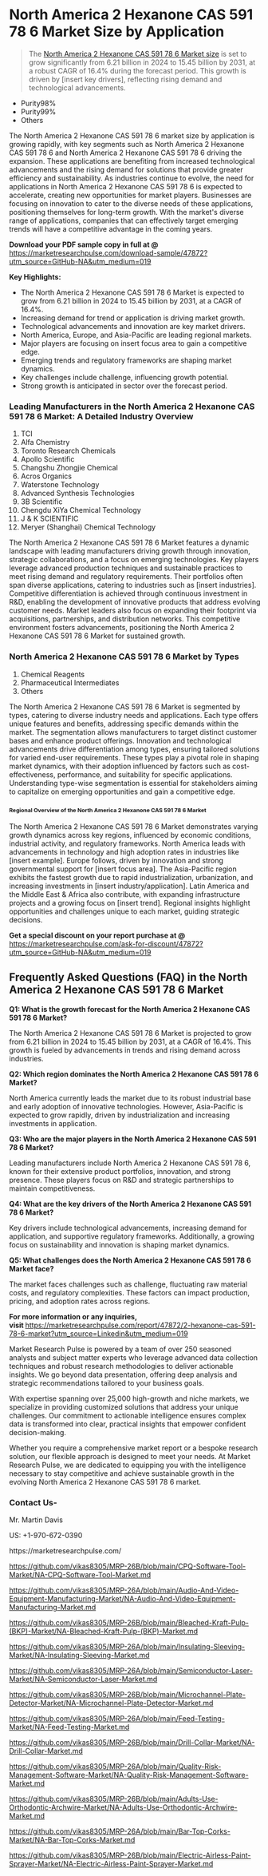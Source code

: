 <h1>North America 2 Hexanone CAS 591 78 6 Market&nbsp;Size by Application</h1><blockquote><p>The <a href="https://marketresearchpulse.com/download-sample/47872?utm_source=GitHub-NA&amp;utm_medium=019">North America 2 Hexanone CAS 591 78 6 Market size</a> is set to grow significantly from 6.21 billion in 2024 to 15.45 billion by 2031, at a robust CAGR of 16.4% during the forecast period. This growth is driven by [insert key drivers], reflecting rising demand and technological advancements.</p></blockquote><ul><li>Purity98%<li> Purity99%<li> Others</li></ul><p>The North America 2 Hexanone CAS 591 78 6 market size by application is growing rapidly, with key segments such as North America 2 Hexanone CAS 591 78 6 and North America 2 Hexanone CAS 591 78 6 driving the expansion. These applications are benefiting from increased technological advancements and the rising demand for solutions that provide greater efficiency and sustainability. As industries continue to evolve, the need for applications in North America 2 Hexanone CAS 591 78 6 is expected to accelerate, creating new opportunities for market players. Businesses are focusing on innovation to cater to the diverse needs of these applications, positioning themselves for long-term growth. With the market's diverse range of applications, companies that can effectively target emerging trends will have a competitive advantage in the coming years.</p><p><strong>Download your PDF sample copy in full at @ </strong><a href="https://marketresearchpulse.com/download-sample/47872?utm_source=GitHub-NA&amp;utm_medium=019">https://marketresearchpulse.com/download-sample/47872?utm_source=GitHub-NA&amp;utm_medium=019</a></p><p><strong>Key Highlights: </strong></p><ul><li>The North America 2 Hexanone CAS 591 78 6 Market is expected to grow from 6.21 billion in 2024 to 15.45 billion by 2031, at a CAGR of 16.4%.</li><li>Increasing demand for trend or application is driving market growth.</li><li>Technological advancements and innovation are key market drivers.</li><li>North America, Europe, and Asia-Pacific are leading regional markets.</li><li>Major players are focusing on insert focus area to gain a competitive edge.</li><li>Emerging trends and regulatory frameworks are shaping market dynamics.</li><li>Key challenges include challenge, influencing growth potential.</li><li>Strong growth is anticipated in sector over the forecast period.</li></ul><h3>Leading Manufacturers in the North America 2 Hexanone CAS 591 78 6 Market: A Detailed Industry Overview</h3><ol><li>TCI</li><li>Alfa Chemistry</li><li>Toronto Research Chemicals</li><li>Apollo Scientific</li><li>Changshu Zhongjie Chemical</li><li>Acros Organics</li><li>Waterstone Technology</li><li>Advanced Synthesis Technologies</li><li>3B Scientific</li><li>Chengdu XiYa Chemical Technology</li><li>J & K SCIENTIFIC</li><li>Meryer (Shanghai) Chemical Technology</li></ol><div class="flex max-w-full flex-col flex-grow"><div class="min-h-8 text-message flex w-full flex-col items-end gap-2 whitespace-normal break-words [.text-message+&amp;]:mt-5" dir="auto" data-message-author-role="assistant" data-message-id="fd8432e4-4910-450d-b182-61b7bfb0a01f" data-message-model-slug="gpt-4o"><div class="flex w-full flex-col gap-1 empty:hidden first:pt-[3px]"><div class="markdown prose w-full break-words dark:prose-invert light"><p>The North America 2 Hexanone CAS 591 78 6 Market features a dynamic landscape with leading manufacturers driving growth through innovation, strategic collaborations, and a focus on emerging technologies. Key players leverage advanced production techniques and sustainable practices to meet rising demand and regulatory requirements. Their portfolios often span diverse applications, catering to industries such as [insert industries]. Competitive differentiation is achieved through continuous investment in R&amp;D, enabling the development of innovative products that address evolving customer needs. Market leaders also focus on expanding their footprint via acquisitions, partnerships, and distribution networks. This competitive environment fosters advancements, positioning the North America 2 Hexanone CAS 591 78 6 Market for sustained growth.</p></div></div></div></div><h3>North America 2 Hexanone CAS 591 78 6 Market by Types</h3><ol><li>Chemical Reagents<li> Pharmaceutical Intermediates<li> Others</li></ol><div class="flex max-w-full flex-col flex-grow"><div class="min-h-8 text-message flex w-full flex-col items-end gap-2 whitespace-normal break-words [.text-message+&amp;]:mt-5" dir="auto" data-message-author-role="assistant" data-message-id="084470be-0bb7-4664-bddf-5156b4f41249" data-message-model-slug="gpt-4o-mini"><div class="flex w-full flex-col gap-1 empty:hidden first:pt-[3px]"><div class="markdown prose w-full break-words dark:prose-invert light"><p>The North America 2 Hexanone CAS 591 78 6 Market is segmented by types, catering to diverse industry needs and applications. Each type offers unique features and benefits, addressing specific demands within the market. The segmentation allows manufacturers to target distinct customer bases and enhance product offerings. Innovation and technological advancements drive differentiation among types, ensuring tailored solutions for varied end-user requirements. These types play a pivotal role in shaping market dynamics, with their adoption influenced by factors such as cost-effectiveness, performance, and suitability for specific applications. Understanding type-wise segmentation is essential for stakeholders aiming to capitalize on emerging opportunities and gain a competitive edge.</p></div></div></div></div><h3><span style="font-size: 11px;">Regional Overview of the North America 2 Hexanone CAS 591 78 6 Market</span></h3><div class="flex max-w-full flex-col flex-grow"><div class="min-h-8 text-message flex w-full flex-col items-end gap-2 whitespace-normal break-words [.text-message+&amp;]:mt-5" dir="auto" data-message-author-role="assistant" data-message-id="e9038762-ce64-4e30-91c9-9bd413514231" data-message-model-slug="gpt-4o-mini"><div class="flex w-full flex-col gap-1 empty:hidden first:pt-[3px]"><div class="markdown prose w-full break-words dark:prose-invert light"><p>The North America 2 Hexanone CAS 591 78 6 Market demonstrates varying growth dynamics across key regions, influenced by economic conditions, industrial activity, and regulatory frameworks. North America leads with advancements in technology and high adoption rates in industries like [insert example]. Europe follows, driven by innovation and strong governmental support for [insert focus area]. The Asia-Pacific region exhibits the fastest growth due to rapid industrialization, urbanization, and increasing investments in [insert industry/application]. Latin America and the Middle East &amp; Africa also contribute, with expanding infrastructure projects and a growing focus on [insert trend]. Regional insights highlight opportunities and challenges unique to each market, guiding strategic decisions.</p></div></div></div></div><p><strong>Get a special discount on your report purchase at @ </strong><a href="https://marketresearchpulse.com/ask-for-discount/47872?utm_source=GitHub-NA&amp;utm_medium=019">https://marketresearchpulse.com/ask-for-discount/47872?utm_source=GitHub-NA&amp;utm_medium=019</a></p><h2>Frequently Asked Questions (FAQ) in the North America 2 Hexanone CAS 591 78 6 Market</h2><p><strong>Q1: What is the growth forecast for the North America 2 Hexanone CAS 591 78 6 Market?</strong></p><p>The North America 2 Hexanone CAS 591 78 6 Market is projected to grow from 6.21 billion in 2024 to 15.45 billion by 2031, at a CAGR of 16.4%. This growth is fueled by advancements in trends and rising demand across industries.</p><p><strong>Q2: Which region dominates the North America 2 Hexanone CAS 591 78 6 Market?</strong></p><p>North America currently leads the market due to its robust industrial base and early adoption of innovative technologies. However, Asia-Pacific is expected to grow rapidly, driven by industrialization and increasing investments in application.</p><p><strong>Q3: Who are the major players in the North America 2 Hexanone CAS 591 78 6 Market?</strong></p><p>Leading manufacturers include North America 2 Hexanone CAS 591 78 6, known for their extensive product portfolios, innovation, and strong presence. These players focus on R&amp;D and strategic partnerships to maintain competitiveness.</p><p><strong>Q4: What are the key drivers of the North America 2 Hexanone CAS 591 78 6 Market?</strong></p><p>Key drivers include technological advancements, increasing demand for application, and supportive regulatory frameworks. Additionally, a growing focus on sustainability and innovation is shaping market dynamics.</p><p><strong>Q5: What challenges does the North America 2 Hexanone CAS 591 78 6 Market face?</strong></p><p>The market faces challenges such as challenge, fluctuating raw material costs, and regulatory complexities. These factors can impact production, pricing, and adoption rates across regions.</p><p><strong>For more information or any inquiries, visit&nbsp;</strong><a href="https://marketresearchpulse.com/report/47872/2-hexanone-cas-591-78-6-market?utm_source=Linkedin&utm_medium=019">https://marketresearchpulse.com/report/47872/2-hexanone-cas-591-78-6-market?utm_source=Linkedin&utm_medium=019</a></p><p>Market Research Pulse is powered by a team of over 250 seasoned analysts and subject matter experts who leverage advanced data collection techniques and robust research methodologies to deliver actionable insights. We go beyond data presentation, offering deep analysis and strategic recommendations tailored to your business goals.</p><p>With expertise spanning over 25,000 high-growth and niche markets, we specialize in providing customized solutions that address your unique challenges. Our commitment to actionable intelligence ensures complex data is transformed into clear, practical insights that empower confident decision-making.</p><p>Whether you require a comprehensive market report or a bespoke research solution, our flexible approach is designed to meet your needs. At Market Research Pulse, we are dedicated to equipping you with the intelligence necessary to stay competitive and achieve sustainable growth in the evolving North America 2 Hexanone CAS 591 78 6 market.</p><h3><strong>Contact Us-</strong></h3><p>Mr. Martin Davis</p><p>US: +1-970-672-0390</p><p>https://marketresearchpulse.com/</p><p><a href="https://github.com/vikas8305/MRP-26B/blob/main/CPQ-Software-Tool-Market/NA-CPQ-Software-Tool-Market.md">https://github.com/vikas8305/MRP-26B/blob/main/CPQ-Software-Tool-Market/NA-CPQ-Software-Tool-Market.md</a></p><p><a href="https://github.com/vikas8305/MRP-26A/blob/main/Audio-And-Video-Equipment-Manufacturing-Market/NA-Audio-And-Video-Equipment-Manufacturing-Market.md">https://github.com/vikas8305/MRP-26A/blob/main/Audio-And-Video-Equipment-Manufacturing-Market/NA-Audio-And-Video-Equipment-Manufacturing-Market.md</a></p><p><a href="https://github.com/vikas8305/MRP-26B/blob/main/Bleached-Kraft-Pulp-(BKP)-Market/NA-Bleached-Kraft-Pulp-(BKP)-Market.md">https://github.com/vikas8305/MRP-26B/blob/main/Bleached-Kraft-Pulp-(BKP)-Market/NA-Bleached-Kraft-Pulp-(BKP)-Market.md</a></p><p><a href="https://github.com/vikas8305/MRP-26A/blob/main/Insulating-Sleeving-Market/NA-Insulating-Sleeving-Market.md">https://github.com/vikas8305/MRP-26A/blob/main/Insulating-Sleeving-Market/NA-Insulating-Sleeving-Market.md</a></p><p><a href="https://github.com/vikas8305/MRP-26A/blob/main/Semiconductor-Laser-Market/NA-Semiconductor-Laser-Market.md">https://github.com/vikas8305/MRP-26A/blob/main/Semiconductor-Laser-Market/NA-Semiconductor-Laser-Market.md</a></p><p><a href="https://github.com/vikas8305/MRP-26B/blob/main/Microchannel-Plate-Detector-Market/NA-Microchannel-Plate-Detector-Market.md">https://github.com/vikas8305/MRP-26B/blob/main/Microchannel-Plate-Detector-Market/NA-Microchannel-Plate-Detector-Market.md</a></p><p><a href="https://github.com/vikas8305/MRP-26A/blob/main/Feed-Testing-Market/NA-Feed-Testing-Market.md">https://github.com/vikas8305/MRP-26A/blob/main/Feed-Testing-Market/NA-Feed-Testing-Market.md</a></p><p><a href="https://github.com/vikas8305/MRP-26B/blob/main/Drill-Collar-Market/NA-Drill-Collar-Market.md">https://github.com/vikas8305/MRP-26B/blob/main/Drill-Collar-Market/NA-Drill-Collar-Market.md</a></p><p><a href="https://github.com/vikas8305/MRP-26A/blob/main/Quality-Risk-Management-Software-Market/NA-Quality-Risk-Management-Software-Market.md">https://github.com/vikas8305/MRP-26A/blob/main/Quality-Risk-Management-Software-Market/NA-Quality-Risk-Management-Software-Market.md</a></p><p><a href="https://github.com/vikas8305/MRP-26B/blob/main/Adults-Use-Orthodontic-Archwire-Market/NA-Adults-Use-Orthodontic-Archwire-Market.md">https://github.com/vikas8305/MRP-26B/blob/main/Adults-Use-Orthodontic-Archwire-Market/NA-Adults-Use-Orthodontic-Archwire-Market.md</a></p><p><a href="https://github.com/vikas8305/MRP-26A/blob/main/Bar-Top-Corks-Market/NA-Bar-Top-Corks-Market.md">https://github.com/vikas8305/MRP-26A/blob/main/Bar-Top-Corks-Market/NA-Bar-Top-Corks-Market.md</a></p><p><a href="https://github.com/vikas8305/MRP-26B/blob/main/Electric-Airless-Paint-Sprayer-Market/NA-Electric-Airless-Paint-Sprayer-Market.md">https://github.com/vikas8305/MRP-26B/blob/main/Electric-Airless-Paint-Sprayer-Market/NA-Electric-Airless-Paint-Sprayer-Market.md</a></p>

